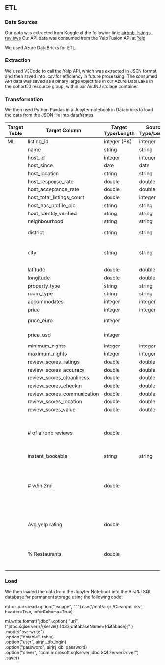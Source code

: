 ## ETL
### Data Sources
Our data was extracted from Kaggle at the following link: [airbnb-listings-reviews](https://www.kaggle.com/datasets/mysarahmadbhat/airbnb-listings-reviews)
Our API data was consumed from the Yelp Fusion API at [Yelp](https://www.yelp.com/developers/documentation/v3/authentication)

We used Azure DataBricks for ETL. 

### Extraction
We used VSCode to call the Yelp API, which was extracted in JSON format, and then saved into .csv for efficiency in future processing. The consumed API data was saved as a binary large object file in our Azure Data Lake in the cohort50 resource group, within our AirJNJ storage container.

### Transformation
We then used Python Pandas in a Jupyter notebook in Databricks to load the data from the JSON file into dataframes.


| Target Table | Target Column | Target Type/Length | Source Type/Length | Source Table | Transformation Specification |
|----------|----------|----------|----------|----------|----------|
|   ML  |   listing_id   |   integer (PK)   | integer | listing.csv | no transx |
|     |   name   |   string   | string | listing.csv | no transx |
|     |   host_id   |   integer   | integer | listing.csv | no transx |
|     |   host_since   |   date   | date | listing.csv | no transx |
|     |   host_location   |   string   | string | listing.csv | no transx |
|     |   host_response_rate   |   double   | double | listing.csv | no transx |
|     |   host_acceptance_rate   |   double   | double | listing.csv | no transx |
|     |   host_total_listings_count  |   double   | integer | listing.csv | no transx |
|     |   host_has_profile_pic   |   string   | string | listing.csv | no transx |
|     |   host_identity_verified   |   string   | string | listing.csv | no transx |
|     |   neighbourhood   |   string   | string | listing.csv | no transx |
|     |   district   |   string   | string | listing.csv | replaced nulls with Paris_d |
|     |   city   |   string   | string | listing.csv | removed all cities other than NYC and Paris |
|     |   latitude   |   double   | double | listing.csv | no transx |
|     |   longitude   |   double   | double | listing.csv | no transx |
|     |   property_type   |   string   | string | listing.csv | no transx |
|     |   room_type   |   string   | string | listing.csv | no transx |
|     |   accommodates   |   integer   | integer | listing.csv | no transx |
|     |   price   |   integer   | integer | listing.csv | no transx |
|     |   price_euro   |   integer   |  |  | converted NYC prices to euro |
|     |   price_usd   |   integer   |  |  | converted Paris prices to USD |
|     |   minimum_nights   |   integer   | integer | listing.csv | no transx |
|     |   maximum_nights   |   integer   | integer | listing.csv | no transx |
|     |   review_scores_ratings   |   double   | double | listing.csv | no transx |
|     |   review_scores_accuracy   |   double   | double | listing.csv | no transx |
|     |   review_scores_cleanliness   |   double   | double | listing.csv | no transx |
|     |   review_scores_checkin   |   double   | double | listing.csv | no transx |
|     |   review_scores_communication   |   double   | double | listing.csv | no transx |
|     |   review_scores_location   |   double   | double | listing.csv | no transx |
|     |   review_scores_value   |   double   | double | listing.csv | no transx |
|     |   # of airbnb reviews   |   double   |  | review.csv | collected the count of reviews and joined them to this table on listing_id |
|     |   instant_bookable   |   string   | string | listing.csv | no transx |
|     |   # w/in 2mi   |   double   |  | yelp api | using results from yelp api, counting how many yelp attractions and restaurants are within 2 miles of the listing |
|     |   Avg yelp rating   |   double   |  | yelp api | average rating of yelp locations within 2 miles |
|     |   % Restaurants   |   double   |  | yelp api | percentage of restaurants vs attractions of nearby yelp locations |


### Load
We then loaded the data from the Jupyter Notebook into the AirJNJ SQL database for permanent storage using the following code:

ml = spark.read.option("escape", "\"").csv('/mnt/airjnj/Clean/ml.csv', header=True, inferSchema=True)

ml.write.format("jdbc").option(
    "url", f"jdbc:sqlserver://{server}:1433;databaseName={database};"
    ) \
    .mode("overwrite") \
    .option("dbtable", table) \
    .option("user", airjnj_db_login) \
    .option("password", airjnj_db_password) \
    .option("driver", "com.microsoft.sqlserver.jdbc.SQLServerDriver") \
    .save()







